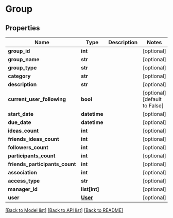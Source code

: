 # Group

## Properties
Name | Type | Description | Notes
------------ | ------------- | ------------- | -------------
**group_id** | **int** |  | [optional] 
**group_name** | **str** |  | [optional] 
**group_type** | **str** |  | [optional] 
**category** | **str** |  | [optional] 
**description** | **str** |  | [optional] 
**current_user_following** | **bool** |  | [optional] [default to False]
**start_date** | **datetime** |  | [optional] 
**due_date** | **datetime** |  | [optional] 
**ideas_count** | **int** |  | [optional] 
**friends_ideas_count** | **int** |  | [optional] 
**followers_count** | **int** |  | [optional] 
**participants_count** | **int** |  | [optional] 
**friends_participants_count** | **int** |  | [optional] 
**association** | **int** |  | [optional] 
**access_type** | **str** |  | [optional] 
**manager_id** | **list[int]** |  | [optional] 
**user** | [**User**](User.md) |  | [optional] 

[[Back to Model list]](../README.md#documentation-for-models) [[Back to API list]](../README.md#documentation-for-api-endpoints) [[Back to README]](../README.md)


